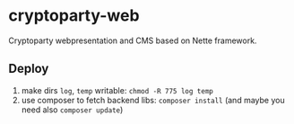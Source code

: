 cryptoparty-web
===============

Cryptoparty webpresentation and CMS based on Nette framework.

Deploy
------
1. make dirs `log`, `temp` writable: ```chmod -R 775 log temp```
2. use composer to fetch backend libs: ```composer install``` (and maybe you need also `composer update`)